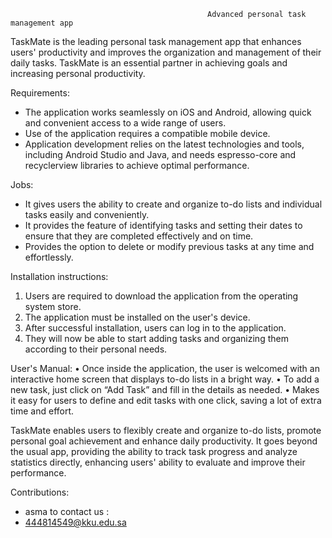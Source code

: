                                                 Advanced personal task management app

TaskMate is the leading personal task management app that enhances users' productivity and improves the organization and management of their daily tasks. TaskMate is an essential partner in achieving goals and increasing personal productivity.

Requirements:
- The application works seamlessly on iOS and Android, allowing quick and convenient access to a wide range of users.
- Use of the application requires a compatible mobile device.
- Application development relies on the latest technologies and tools, including Android Studio and Java, and needs espresso-core and recyclerview libraries to achieve optimal performance.

Jobs:
- It gives users the ability to create and organize to-do lists and individual tasks easily and conveniently.
- It provides the feature of identifying tasks and setting their dates to ensure that they are completed effectively and on time.
- Provides the option to delete or modify previous tasks at any time and effortlessly.

Installation instructions:
1.	Users are required to download the application from the operating system store.
2.	The application must be installed on the user's device.
3.	After successful installation, users can log in to the application.
4.	They will now be able to start adding tasks and organizing them according to their personal needs.

User's Manual:
•	Once inside the application, the user is welcomed with an interactive home screen that displays to-do lists in a bright way.
•	To add a new task, just click on “Add Task” and fill in the details as needed.
•	Makes it easy for users to define and edit tasks with one click, saving a lot of extra time and effort.

TaskMate enables users to flexibly create and organize to-do lists, promote personal goal achievement and enhance daily productivity. It goes beyond the usual app, providing the ability to track task progress and analyze statistics directly, enhancing users' ability to evaluate and improve their performance.

Contributions:
-  asma
to contact us :
-  444814549@kku.edu.sa
